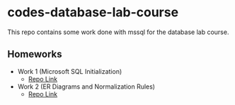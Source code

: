 # codes-database-lab-course
This repo contains some work done with mssql for the database lab course.


## Homeworks
 
- Work 1 (Microsoft SQL Initialization) 
  - [Repo Link](https://github.com/zahidayturan/codes-database-lab-course/tree/main/labwork-1)
- Work 2 (ER Diagrams and Normalization Rules)
  - [Repo Link](https://github.com/zahidayturan/codes-database-lab-course/tree/main/labwork-2)
